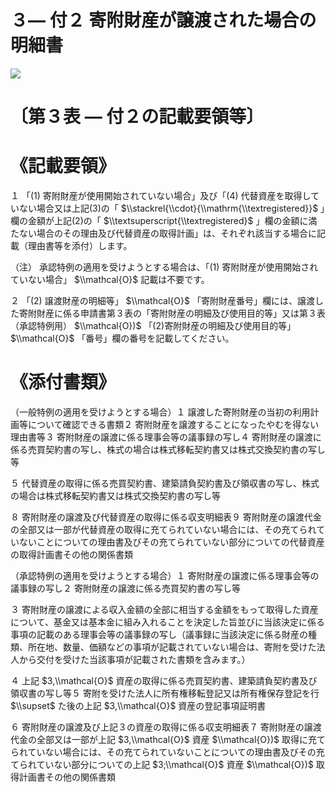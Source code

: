 # ３― 付２ 寄附財産が譲渡された場合の明細書

![](https://www.nta.go.jp/tmp/e845314f-f9cd-4f7d-9c87-bad808d128ef/images/a0012c1b820fee55c6dece93c93e10a0fa12e4a6f1ce55b36ba16bba8781da3f.jpg)

# 〔第３表 ― 付２の記載要領等〕

# 《記載要領》

１ 「(1) 寄附財産が使用開始されていない場合」及び「(4) 代替資産を取得していない場合又は上記(3)の「 $\\stackrel{\\cdot}{\\mathrm{\\textregistered}}$ 」欄の金額が上記(2)の「 $\\textsuperscript{\\textregistered}$ 」欄の金額に満たない場合のその理由及び代替資産の取得計画」は、それぞれ該当する場合に記載（理由書等を添付）します。

（注） 承認特例の適用を受けようとする場合は、「(1) 寄附財産が使用開始されていない場合」 $\\mathcal{O}$ 記載は不要です。

２ 「(2) 譲渡財産の明細等」 $\\mathcal{O}$ 「寄附財産番号」欄には、譲渡した寄附財産に係る申請書第３表の「寄附財産の明細及び使用目的等」又は第３表（承認特例用） $\\mathcal{O})$ 「(2)寄附財産の明細及び使用目的等」 $\\mathcal{O}$ 「番号」欄の番号を記載してください。

# 《添付書類》

（一般特例の適用を受けようとする場合）１ 譲渡した寄附財産の当初の利用計画等について確認できる書類２ 寄附財産を譲渡することになったやむを得ない理由書等３ 寄附財産の譲渡に係る理事会等の議事録の写し４ 寄附財産の譲渡に係る売買契約書の写し、株式の場合は株式移転契約書又は株式交換契約書の写し等

５ 代替資産の取得に係る売買契約書、建築請負契約書及び領収書の写し、株式の場合は株式移転契約書又は株式交換契約書の写し等

８ 寄附財産の譲渡及び代替資産の取得に係る収支明細表９ 寄附財産の譲渡代金の全部又は一部が代替資産の取得に充てられていない場合には、その充てられていないことについての理由書及びその充てられていない部分についての代替資産の取得計画書その他の関係書類

（承認特例の適用を受けようとする場合）１ 寄附財産の譲渡に係る理事会等の議事録の写し２ 寄附財産の譲渡に係る売買契約書の写し等

３ 寄附財産の譲渡による収入金額の全部に相当する金額をもって取得した資産について、基金又は基本金に組み入れることを決定した旨並びに当該決定に係る事項の記載のある理事会等の議事録の写し（議事録に当該決定に係る財産の種類、所在地、数量、価額などの事項が記載されていない場合は、寄附を受けた法人から交付を受けた当該事項が記載された書類を含みます。）

４ 上記 $3,\\mathcal{O}$ 資産の取得に係る売買契約書、建築請負契約書及び領収書の写し等５ 寄附を受けた法人に所有権移転登記又は所有権保存登記を行 $\\supset$ た後の上記 $3,\\mathcal{O}$ 資産の登記事項証明書

６ 寄附財産の譲渡及び上記３の資産の取得に係る収支明細表７ 寄附財産の譲渡代金の全部又は一部が上記 $3,\\mathcal{O}$ 資産 $\\mathcal{O})$ 取得に充てられていない場合には、その充てられていないことについての理由書及びその充てられていない部分についての上記 $3;\\mathcal{O}$ 資産 $\\mathcal{O})$ 取得計画書その他の関係書類